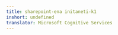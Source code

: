 ```yaml
---
title: sharepoint-ena initaneti-k1
inshort: undefined
translator: Microsoft Cognitive Services
---
```




